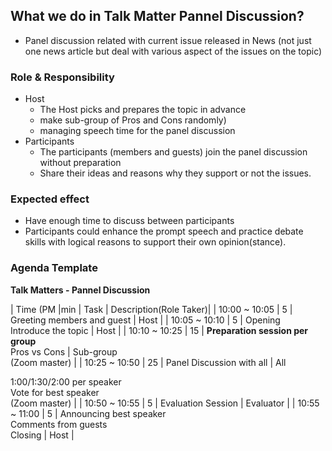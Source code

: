 ## What we do in Talk Matter Pannel Discussion?
* Panel discussion related with current issue released in News (not just one news article but deal with various aspect of the issues on the topic)

### Role & Responsibility
* Host
  * The Host picks and prepares the topic in advance
  * make sub-group of Pros and Cons randomly)
  * managing speech time for the panel discussion
* Participants
  * The participants (members and guests) join the panel discussion without preparation
  * Share their ideas and reasons why they support or not the issues.

### Expected effect
* Have enough time to discuss between participants
* Participants could enhance the prompt speech and practice debate skills with logical reasons to support their own opinion(stance).

### Agenda Template

**Talk Matters - Pannel Discussion**

| Time (PM      |min | Task                                                          | Description(Role Taker)| 
| 10:00 ~ 10:05 | 5  | Greeting members and guest                                     | Host |
| 10:05 ~ 10:10 | 5  | Opening <br>Introduce the topic                                | Host  |
| 10:10 ~ 10:25 | 15 | **Preparation session per group** <br> Pros vs Cons            | Sub-group <br>(Zoom master) |
| 10:25 ~ 10:50 | 25 | Panel Discussion with all                                      | All <p> 1:00/1:30/2:00 per speaker <br> Vote for best speaker<br> (Zoom master) |
| 10:50 ~ 10:55 | 5  | Evaluation Session                                             | Evaluator |
| 10:55 ~ 11:00 | 5  | Announcing best speaker <br> Comments from guests <br> Closing | Host |


